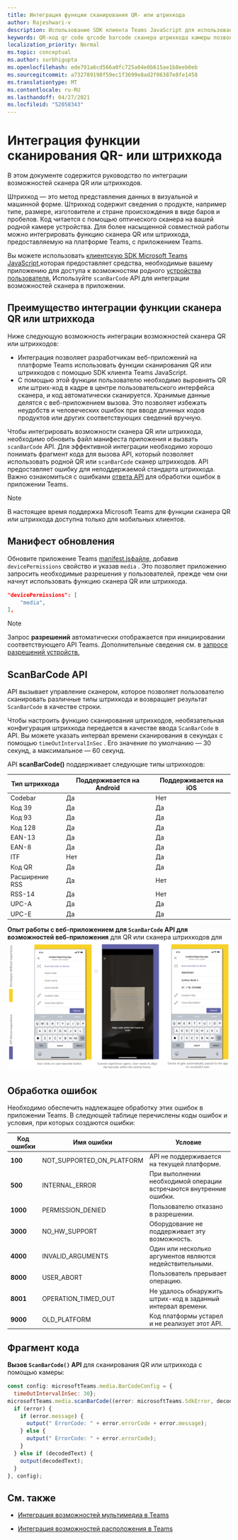 ```yaml
---
title: Интеграция функции сканирования QR- или штрихкода
author: Rajeshwari-v
description: Использование SDK клиента Teams JavaScript для использования возможностей сканера QR или штрихкодов
keywords: QR-код qr code qrcode barcode сканера штрихкода камеры позволяет родных разрешений устройства
localization_priority: Normal
ms.topic: conceptual
ms.author: surbhigupta
ms.openlocfilehash: ede791a6cd566a0fc725a04e0b615ae1b8eeb0eb
ms.sourcegitcommit: a732789190f59ec1f3699e8ad2f06387e8fe1458
ms.translationtype: MT
ms.contentlocale: ru-RU
ms.lasthandoff: 04/27/2021
ms.locfileid: "52058343"
---
```

# <a name="integrate-qr-or-barcode-scanner-capability"></a>Интеграция функции сканирования QR- или штрихкода 

В этом документе содержится руководство по интеграции возможностей сканера QR или штрихкодов. 

Штрихкод — это метод представления данных в визуальной и машинной форме. Штрихкод содержит сведения о продукте, например типе, размере, изготовителе и стране происхождения в виде баров и пробелов. Код читается с помощью оптического сканера на вашей родной камере устройства. Для более насыщенной совместной работы можно интегрировать функцию сканера QR или штрихкода, предоставляемую на платформе Teams, с приложением Teams.   

Вы можете использовать [клиентскую SDK Microsoft Teams JavaScript,](/javascript/api/overview/msteams-client?view=msteams-client-js-latest&preserve-view=true)которая предоставляет средства, необходимые вашему приложению для доступа к возможностям родного [устройства пользователя.](native-device-permissions.md) Используйте `scanBarCode` API для интеграции возможностей сканера в приложении. 

## <a name="advantage-of-integrating-qr-or-barcode-scanner-capability"></a>Преимущество интеграции функции сканера QR или штрихкода

Ниже следующую возможность интеграции возможностей сканера QR или штрихкодов: 

* Интеграция позволяет разработчикам веб-приложений на платформе Teams использовать функции сканирования QR или штрихкодов с помощью SDK клиента Teams JavaScript.
* С помощью этой функции пользователю необходимо выровнять QR или штрих-код в кадре в центре пользовательского интерфейса сканера, и код автоматически сканируется. Хранимые данные делятся с веб-приложением вызова. Это позволяет избежать неудобств и человеческих ошибок при вводе длинных кодов продуктов или других соответствующих сведений вручную.

Чтобы интегрировать возможности сканера QR или штрихкода, необходимо обновить файл манифеста приложения и вызвать `scanBarCode` API. Для эффективной интеграции необходимо хорошо [](#code-snippet) понимать фрагмент кода для вызова API, который позволяет использовать родной QR или `scanBarCode` сканер штрихкодов. API предоставляет ошибку для неподдержаемой стандарта штрихкода.
Важно ознакомиться с ошибками [ответа API](#error-handling) для обработки ошибок в приложении Teams.

> [!NOTE] 
> В настоящее время поддержка Microsoft Teams для функции сканера QR или штрихкода доступна только для мобильных клиентов.

## <a name="update-manifest"></a>Манифест обновления

Обновите приложение Teams [manifest.jsфайле,](../../resources/schema/manifest-schema.md#devicepermissions) добавив `devicePermissions` свойство и указав `media` . Это позволяет приложению запросить необходимые разрешения у пользователей, прежде чем они начнут использовать функцию сканера QR или штрихкода.

``` json
"devicePermissions": [
    "media",
],
```

> [!NOTE]
> Запрос **разрешений** автоматически отображается при инициировании соответствующего API Teams. Дополнительные сведения см. в [запросе разрешений устройств.](native-device-permissions.md)

## <a name="scanbarcode-api"></a>ScanBarCode API

API вызывает управление сканером, которое позволяет пользователю сканировать различные типы штрихкода и возвращает результат `ScanBarCode` в качестве строки.

Чтобы настроить функцию сканирования штрихкодов, необязательная конфигурация штрихкода передается в качестве ввода `ScanBarCode` в API. Вы можете указать интервал времени сканирования в секундах с помощью `timeOutIntervalInSec` . Его значение по умолчанию — 30 секунд, а максимальное — 60 секунд.

API **scanBarCode()** поддерживает следующие типы штрихкодов:

| Тип штрихкода | Поддерживается на Android | Поддерживается на iOS |
| ---------- | ---------- | ------------ |
| Codebar | Да | Нет |
| Код 39 | Да | Да | 
| Код 93 | Да | Да |
| Код 128 | Да | Да |
| EAN-13 | Да | Да |
| EAN-8 | Да | Да |
| ITF | Нет | Да |
| Код QR | Да | Да |
| Расширение RSS | Да | Нет |
| RSS-14 | Да | Нет |
| UPC-A | Да | Да |
| UPC-E | Да | Да |

**Опыт работы с веб-приложением для `ScanBarCode` API для возможностей веб-приложения** для QR или сканера штрихкодов для 
 ![ функции сканера qr или штрихкодов](../../assets/images/tabs/qr-barcode-scanner-capability.png)

## <a name="error-handling"></a>Обработка ошибок

Необходимо обеспечить надлежащее обработку этих ошибок в приложении Teams. В следующей таблице перечислены коды ошибок и условия, при которых создаются ошибки: 

|Код ошибки |  Имя ошибки     | Условие|
| --------- | --------------- | -------- |
| **100** | NOT_SUPPORTED_ON_PLATFORM | API не поддерживается на текущей платформе.|
| **500** | INTERNAL_ERROR | При выполнении необходимой операции встречаются внутренние ошибки.|
| **1000** | PERMISSION_DENIED |Пользователю отказано в разрешении.|
| **3000** | NO_HW_SUPPORT | Оборудование не поддерживает эту возможность.|
| **4000** | INVALID_ARGUMENTS | Один или несколько аргументов являются недействительными.|
| **8000** | USER_ABORT |Пользователь прерывает операцию.|
| **8001** | OPERATION_TIMED_OUT | Не удалось обнаружить штрих-код в заданный интервал времени.|
| **9000** | OLD_PLATFORM | Код платформы устарел и не реализует этот API.|

## <a name="code-snippet"></a>Фрагмент кода

**Вызов `ScanBarCode()` API** для сканирования QR или штрихкода с помощью камеры:

```javascript
const config: microsoftTeams.media.BarCodeConfig = {
  timeOutIntervalInSec: 30};
microsoftTeams.media.scanBarCode((error: microsoftTeams.SdkError, decodedText: string) => {
  if (error) {
    if (error.message) {
      output(" ErrorCode: " + error.errorCode + error.message);
    } else {
      output(" ErrorCode: " + error.errorCode);
    }
  } else if (decodedText) {
    output(decodedText);
  }
}, config);
```

## <a name="see-also"></a>См. также

- [Интеграция возможностей мультимедиа в Teams](mobile-camera-image-permissions.md)

- [Интеграция возможностей расположения в Teams](location-capability.md)
